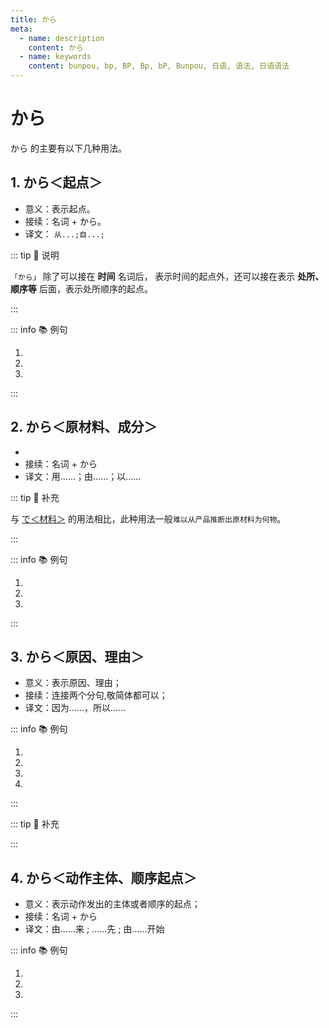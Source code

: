 ```yaml
---
title: から
meta:
  - name: description
    content: から
  - name: keywords
    content: bunpou, bp, BP, Bp, bP, Bunpou, 日语, 语法, 日语语法
---
```


# から

から 的主要有以下几种用法。

## 1. から＜起点＞

* 意义：表示起点。
* 接续：名词 + から。
* 译文： `从...;自...;`

::: tip :bookmark: 说明

`「から」` 除了可以接在 **时间** 名词后， 表示时间的起点外，还可以接在表示 **处所、顺序等** 后面，表示处所顺序的起点。

:::

::: info :books: 例句

1. <grammer-content id='1-3-2-0' sentence="1[時間目/じかんめ]は[何時/なんじ]**から**ですか。" trans='第一节课什么时候开始？' />
2. <grammer-content id='1-3-2-1' sentence="[朝/あさ]８[時/じ]**から**です。" trans='早上八点开始。' />
3. <grammer-content id='1-3-2-2' sentence="[夕方/ゆうがた]７[時/じ]**から**[選択/せんたく][科目/かもく]の[授業/じゅぎょう]です。" trans='傍晚7点开始上选修课。' />

:::

## 2. から＜原材料、成分＞

* <grammer-content sentence="意义：表示事物的**生产材料或构成成份**；" />
* 接续：名词 + から
* 译文：用......；由......；以......

::: tip :bookmark: 补充

与 [で＜材料＞](../../auxiliary/te.md#_5-で-材料) 的用法相比，此种用法一般`难以从产品推断出原材料为何物`。

:::

::: info :books: 例句

1. <grammer-content id='1-3-2-3' sentence="[鹿/しか]の[角/つの]や[蛇/へび]の[皮/かわ]**から**[栄養剤/えいようざい]を[作/つく]ります。" trans="用鹿角和蛇皮制作营养剂。" />
2. <grammer-content id='1-3-2-4' sentence="[醤油/しょうゆ]は[大豆/だいず]**から**[作/つく]ります。" trans="酱油是用大豆做的。" />
3. <grammer-content id='1-3-2-5' sentence="[牛乳/ぎゅうにゅう]**から**チーズを[作/つく]ります。" trans="用牛奶做奶酪。" />

:::

## 3. から＜原因、理由＞

* 意义：表示原因、理由；
* 接续：连接两个分句,敬简体都可以；
* 译文：因为......，所以......

::: info :books: 例句

1. <grammer-content id='1-3-2-6' sentence="ルールです**から**、しかたがありませんよ。" trans="因为是规则，所以没办法。" />
2. <grammer-content id='1-3-2-7' sentence="[暑/あつ]い**から**、[窓/まど]を[開/あ]けてください。" trans="太热了，请开下窗户。" />
3. <grammer-content id='1-3-2-8' sentence="もう[遅/お]そい**から**、[寝/ね]ましょう。" trans="已经很晚了，睡觉吧。" />
4. <grammer-content id='1-3-2-9' sentence="[日本人/にほんじん]の[友達/ともだち]が[来/く]る**から**、明日あした北京ぺきん[空港/くうこう]へ[行/い]きます。" trans="因为日本朋友要来，所以明天要去北京机场。" />

:::

::: tip :bookmark: 补充

<grammer-content sentence="**口语中**，有时会省略后句，以「～から」结句。" />

<div class="bunpou-block">

  <grammer-content id='1-3-2-10' sentence="もう[大丈夫/だいじょうぶ]だ**から**（[心配/しんぱい]しないでください）。" trans="已经没事了（不用担心）。" />

</div>

:::

## 4. から＜动作主体、顺序起点＞

* 意义：表示动作发出的主体或者顺序的起点；
* 接续：名词 + から
* 译文：由……来 ; ……先 ; 由……开始

::: info :books: 例句
  
1. <grammer-content sentence='じゃあ、[私/わたくし]**から**ご[都合/つごう]を[伺い/うかがい]ましょうか。' trans='那么，就由我来询问您的安排吧。' />
2. <grammer-content sentence='[私/わたくし]**から**[先生/せんせい]に[報告/ほうこく]します。' trans='我会亲自向老师汇报。' />
3. <grammer-content sentence='[準備/じゅんび]ができた[人/ひと]**から**[入っ/はいっ]てください。' trans='请准备好的人依次进入。' />
  
:::
